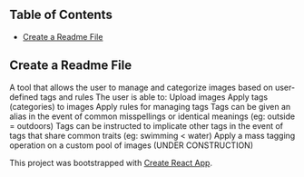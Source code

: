 ## Table of Contents

- [Create a Readme File](#create-a-readme-file)

## Create a Readme File

A tool that allows the user to manage and categorize images based on user-defined tags and rules
The user is able to:
  Upload images
  Apply tags (categories) to images
  Apply rules for managing tags
    Tags can be given an alias in the event of common misspellings or identical meanings (eg: outside = outdoors)
    Tags can be instructed to implicate other tags in the event of tags that share common traits (eg: swimming < water)
  Apply a mass tagging operation on a custom pool of images (UNDER CONSTRUCTION)

This project was bootstrapped with [Create React App](https://github.com/facebookincubator/create-react-app).